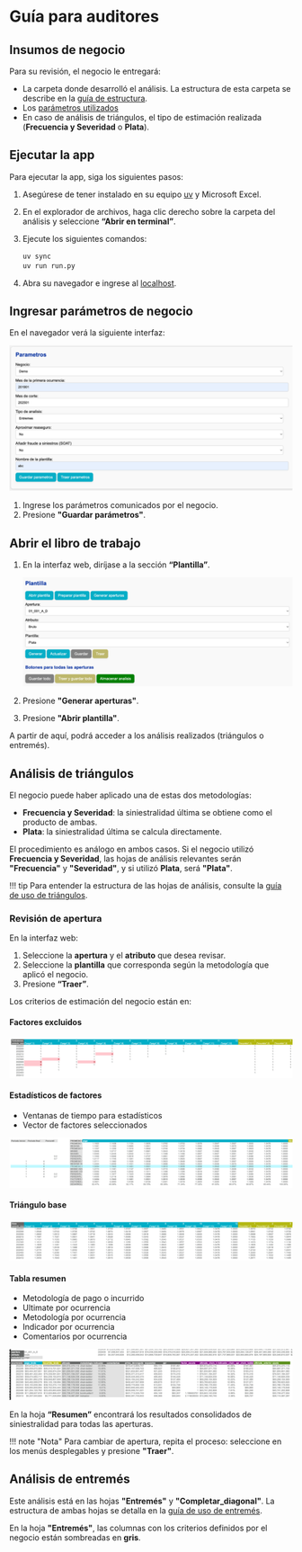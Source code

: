 <!--markdownlint-disable MD007-->

# Guía para auditores

## Insumos de negocio

Para su revisión, el negocio le entregará:

- La carpeta donde desarrolló el análisis. La estructura de esta carpeta se describe en la [guía de estructura](estructura.md).
- Los [parámetros utilizados](uso/parametros.md)
- En caso de análisis de triángulos, el tipo de estimación realizada (**Frecuencia y Severidad** o **Plata**).

## Ejecutar la app

Para ejecutar la app, siga los siguientes pasos:

1. Asegúrese de tener instalado en su equipo [uv](https://docs.astral.sh/uv/getting-started/installation/) y Microsoft Excel.
2. En el explorador de archivos, haga clic derecho sobre la carpeta del análisis y seleccione **“Abrir en terminal”**.
3. Ejecute los siguientes comandos:

    ```sh
    uv sync
    uv run run.py
    ```

4. Abra su navegador e ingrese al [localhost](http://127.0.0.1:8000).

## Ingresar parámetros de negocio

En el navegador verá la siguiente interfaz:

![Ingreso de parámetros](uso/assets/frontend/parametros_auditoria.png)

1. Ingrese los parámetros comunicados por el negocio.
2. Presione **"Guardar parámetros"**.

## Abrir el libro de trabajo

1. En la interfaz web, diríjase a la sección **“Plantilla”**.

    ![Preparación triángulos.](uso/assets/triangulos/preparacion_triangulos.png)

2. Presione **"Generar aperturas"**.
3. Presione **"Abrir plantilla"**.

A partir de aquí, podrá acceder a los análisis realizados (triángulos o entremés).

## Análisis de triángulos

El negocio puede haber aplicado una de estas dos metodologías:

- **Frecuencia y Severidad**: la siniestralidad última se obtiene como el producto de ambas.
- **Plata**: la siniestralidad última se calcula directamente.

El procedimiento es análogo en ambos casos. Si el negocio utilizó **Frecuencia y Severidad**, las hojas de análisis relevantes serán **"Frecuencia"** y **"Severidad"**, y si utilizó **Plata**, será **"Plata"**.

!!! tip
    Para entender la estructura de las hojas de análisis, consulte la [guía de uso de triángulos](uso/triangulos.md).

### Revisión de apertura

En la interfaz web:

1. Seleccione la **apertura** y el **atributo** que desea revisar.
2. Seleccione la **plantilla** que corresponda según la metodología que aplicó el negocio.
3. Presione **“Traer”**.

Los criterios de estimación del negocio están en:

#### Factores excluidos

![Exclusiones](uso/assets/triangulos/exclusiones.png)

#### Estadísticos de factores

- Ventanas de tiempo para estadísticos
- Vector de factores seleccionados

![Estadísticos](uso/assets/triangulos/estadisticos.png)

#### Triángulo base

![Triángulo base](uso/assets/triangulos/triangulo_base.png)

#### Tabla resumen

- Metodología de pago o incurrido
- Ultimate por ocurrencia
- Metodología por ocurrencia
- Indicador por ocurrencia
- Comentarios por ocurrencia

![Triángulo base](uso/assets/triangulos/tabla_resumen.png)

En la hoja **“Resumen”** encontrará los resultados consolidados de siniestralidad para todas las aperturas.

!!! note "Nota"
    Para cambiar de apertura, repita el proceso: seleccione en los menús desplegables y presione **"Traer"**.

## Análisis de entremés

Este análisis está en las hojas **"Entremés"** y **"Completar_diagonal"**.
La estructura de ambas hojas se detalla en la [guía de uso de entremés](uso/entremes.md).

En la hoja **"Entremés"**, las columnas con los criterios definidos por el negocio están sombreadas en **gris**.
